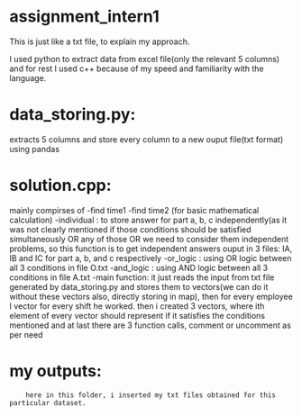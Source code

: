 # assignment_intern1
This is just like a txt file, to explain my approach.


I used python to extract data from excel file(only the relevant 5 columns) and for rest I used c++ because of my speed and familiarity with the language.

# data_storing.py: 
extracts 5 columns and store every column to a new ouput file(txt format) using pandas

# solution.cpp: 
mainly compirses of 
              -find time1
              -find time2     (for basic mathematical calculation)
              -individual : to store answer for part a, b, c independently(as it was not clearly mentioned if those conditions should be satisfied simultaneously OR any of those OR we need to consider them independent problems, so this function is to get independent answers
                          ouput in 3 files: IA, IB and IC for part a, b, and c respectively
              -or_logic : using OR logic between all 3 conditions in file O.txt
              -and_logic : using AND logic between all 3 conditions in file A.txt
              -main function: it just reads the input from txt file generated by data_storing.py and stores them to vectors(we can do it without these vectors also, directly storing in map), then for every employee I vector for every shift he worked.
                            then i created 3 vectors, where ith element of every vector should represent if it satisfies the conditions mentioned
                    and at last there are 3 function calls, comment or uncomment as per need

# my outputs:
        here in this folder, i inserted my txt files obtained for this particular dataset.

